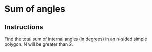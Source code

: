 # Sum of angles

## Instructions

Find the total sum of internal angles (in degrees) in an n-sided simple polygon. N will be greater than 2.